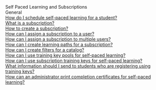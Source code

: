 <!-- 
    Adding new documents!
    1. Duplicate the following:
        <a class="subtopic_link" href="insert_document_link_here*">
            <div class="subtopic_title">insert_document_title here</div>
            <div class="subtopic_description">insert_document_description_here</div>
        </a>
    2. Replace:
        href link with your document's link
        subtopic_title text with your document's title
        subtopic_description text with your document's description
    3. Place in respective subtopic group
    4. Ensure to add the new document in A-Z index
-->

<div class="categoriesHeader" tabindex="0" title="Administrator - Discussions Docs Container">Self Paced Learning and Subscriptions</div>
<div class="accordionModule">
  <div class="subtopic selected">
    <div class="subtopic_header" tabindex="0" title="General Docs" role="button" aria-selected="true" selected>General</div>
    <div id="body_1" class="subtopic_links">
      <a class="subtopic_link" href="/tms/tms-administrators/self-paced-learning-and-subscriptions/schedule-self-paced-learning.md">
        <div class="subtopic_title">How do I schedule self-paced learning for a student?</div>
      </a>
        <a class="subtopic_link" href="/tms/tms-administrators/self-paced-learning-and-subscriptions/subscription-description.md">
        <div class="subtopic_title">What is a subscription?</div>
      </a>
        <a class="subtopic_link" href="/tms/tms-administrators/self-paced-learning-and-subscriptions/create-subscription.md">
        <div class="subtopic_title">How to create a subscription?</div>
      </a>
        <a class="subtopic_link" href="/tms/tms-administrators/self-paced-learning-and-subscriptions/subscription-assignment-single.md">
        <div class="subtopic_title">How can I assign a subscription to a user?</div>
      </a>
        <a class="subtopic_link" href="/tms/tms-administrators/self-paced-learning-and-subscriptions/subscription-assignment-multiple.md">
        <div class="subtopic_title">How can I assign a subscription to multiple users?</div>
      </a>
        <a class="subtopic_link" href="/tms/tms-administrators/self-paced-learning-and-subscriptions/create-learning-path.md">
        <div class="subtopic_title">How can I create learning paths for a subscription?</div>
      </a>
        <a class="subtopic_link" href="/tms/tms-administrators/self-paced-learning-and-subscriptions/subscription-filters.md">
        <div class="subtopic_title">How can I create filters for a catalog?</div>
      </a>
       <a class="subtopic_link" href="/tms/tms-administrators/self-paced-learning-and-subscriptions/training-key-pool.md">
        <div class="subtopic_title">How can I use training key pools for self-paced learning?</div>
      </a> 
      <a class="subtopic_link" href="/tms/tms-administrators/self-paced-learning-and-subscriptions/subscription-training-keys.md">
        <div class="subtopic_title">How can I use subscription training keys for self-paced learning?</div>
      </a>
        <a class="subtopic_link" href="/tms/tms-administrators/classes/training-keys/information-to-send-to-students-who-are-registering-using-training-keys.md">
        <div class="subtopic_title">What information should I send to students who are registering using training keys?</div>
      </a>
        <a class="subtopic_link" href="/tms/tms-administrators/self-paced-learning-and-subscriptions/print-completion-certificates-for-self-pace-learning-by-admin.md">
        <div class="subtopic_title">How can an administrator print completion certificates for self-paced learning?</div>
      </a>
    </div>
  </div>
</div>
